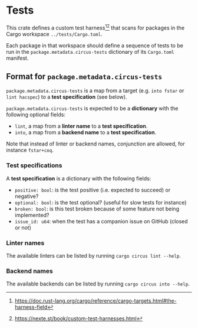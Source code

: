 # Tests

This crate defines a custom test harness[^1][^2] that scans for packages
in the Cargo workspace `../tests/Cargo.toml`.

Each package in that workspace should define a sequence of tests to be
run in the `package.metadata.circus-tests` dictionary of its
`Cargo.toml` manifest.

## Format for `package.metadata.circus-tests`
`package.metadata.circus-tests` is a map from a target (e.g. `into
fstar` or `lint hacspec`) to a **test specification** (see below).

`package.metadata.circus-tests` is expected to be a **dictionary** with
the following optional fields:
 - `lint`, a map from a **linter name** to a **test specification**.
 - `into`, a map from a **backend name** to a **test specification**.
   
Note that instead of linter or backend names, conjunction are allowed,
for instance `fstar+coq`.
   
### Test specifications
A **test specification** is a dictionary with the following fields:
 - `positive: bool`: is the test positive (i.e. expected to succeed) or negative?
 - `optional: bool`: is the test optional? (useful for slow tests for instance)
 - `broken: bool`: is this test broken because of some feature not being implemented?
 - `issue_id: u64`: when the test has a companion issue on GitHub (closed or not)
 
### Linter names
The available linters can be listed by running `cargo circus lint --help`.

### Backend names
The available backends can be listed by running `cargo circus into --help`.

[^1]: https://doc.rust-lang.org/cargo/reference/cargo-targets.html#the-harness-field
[^2]: https://nexte.st/book/custom-test-harnesses.html

